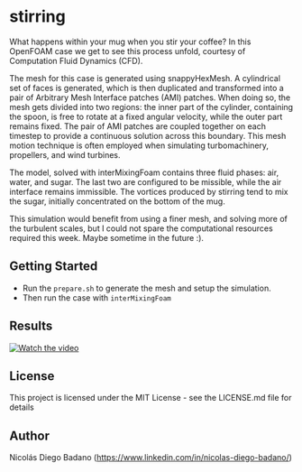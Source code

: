 # stirring

What happens within your mug when you stir your coffee? In this OpenFOAM case we get to see this process unfold, courtesy of Computation Fluid Dynamics (CFD).

The mesh for this case is generated using snappyHexMesh. A cylindrical set of faces is generated, which is then duplicated and transformed into a pair of Arbitrary Mesh Interface patches (AMI) patches. When doing so, the mesh gets divided into two regions: the inner part of the cylinder, containing the spoon, is free to rotate at a fixed angular velocity, while the outer part remains fixed. The pair of AMI patches are coupled together on each timestep to provide a continuous solution across this boundary. This mesh motion technique is often employed when simulating turbomachinery, propellers, and wind turbines.

The model, solved with interMixingFoam contains three fluid phases: air, water, and sugar. The last two are configured to be missible, while the air interface remains immissible. The vortices produced by stirring tend to mix the sugar, initially concentrated on the bottom of the mug.

This simulation would benefit from using a finer mesh, and solving more of the turbulent scales, but I could not spare the computational resources required this week. Maybe sometime in the future :).

## Getting Started

* Run the `prepare.sh` to generate the mesh and setup the simulation.
* Then run the case with `interMixingFoam`

## Results

[![Watch the video](https://img.youtube.com/vi/qQmnty3gCW0/default.jpg)](https://youtu.be/qQmnty3gCW0)

## License

This project is licensed under the MIT License - see the LICENSE.md file for details

## Author

Nicolás Diego Badano (https://www.linkedin.com/in/nicolas-diego-badano/)
